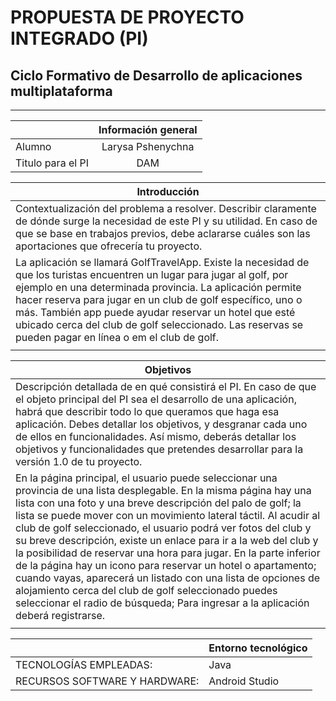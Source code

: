# PROPUESTA DE PROYECTO INTEGRADO (PI) 
## Ciclo Formativo de Desarrollo de aplicaciones multiplataforma 
___________

|                  | Información general                                                                                                                      |
| ---------------- | :--------------------------------------------------------------------------------------------------------------------------------------: |
|Alumno            |                                                                                                                Larysa Pshenychna     |
|Titulo para el PI |                                                                                                                        DAM           |

| Introducción                                                                                                                      |
|------------------------------------------------------------------------------------------------------------------------------------------|
|Contextualización del problema a resolver. Describir claramente de dónde surge la necesidad de este PI y su utilidad. En caso de que se base en trabajos previos, debe aclararse cuáles son las aportaciones que ofrecería tu proyecto.                                                                                                                         |
|La aplicación se llamará GolfTravelApp. Existe la necesidad de que los turistas encuentren un lugar para jugar al golf, por ejemplo en una determinada provincia. La aplicación permite hacer reserva para jugar en un club de golf específico, uno o más. También app puede ayudar reservar un hotel que esté ubicado cerca del club de golf seleccionado. Las reservas se pueden pagar en línea o em el club de golf. 
                                                                                                                                      |

| Objetivos                                                                                                                     |
|------------------------------------------------------------------------------------------------------------------------------------------|
|Descripción detallada de en qué consistirá el PI. En caso de que el objeto principal del PI sea el desarrollo de una aplicación, habrá que describir todo lo que queramos que haga esa aplicación. Debes detallar los objetivos, y desgranar cada uno de ellos en funcionalidades. Así mismo, deberás detallar los objetivos y funcionalidades que pretendes desarrollar para la versión 1.0 de tu proyecto.                                                                                                                          |
|En la página principal, el usuario puede seleccionar una provincia de una lista desplegable. En la misma página hay una lista con una foto y una breve descripción del palo de golf; la lista se puede mover con un movimiento lateral táctil. Al acudir al club de golf seleccionado, el usuario podrá ver fotos del club y su breve descripción, existe un enlace para ir a la web del club y la posibilidad de reservar una hora para jugar. En la parte inferior de la página hay un icono para reservar un hotel o apartamento; cuando vayas, aparecerá un listado con una lista de opciones de alojamiento cerca del club de golf seleccionado puedes seleccionar el radio de búsqueda; Para ingresar a la aplicación deberá registrarse.  
                                                                                                                                      |
                                                                                                                                      
|                                     |Entorno tecnológico                                                                   |
|-------------------------------------|--------------------------------------------------------------------------------------|
|TECNOLOGÍAS EMPLEADAS:               |Java                                                                                  |
|RECURSOS SOFTWARE Y HARDWARE:        |Android Studio                                                                        |
                                                                                                                                                     
